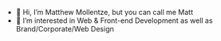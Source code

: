 - 👋 Hi, I’m Matthew Mollentze, but you can call me Matt
- 👀 I’m interested in Web & Front-end Development as well as Brand/Corporate/Web Design
<!---
MatthewMollentze/MatthewMollentze is a ✨ special ✨ repository because its `README.md` appears on my GitHub profile.
--->

